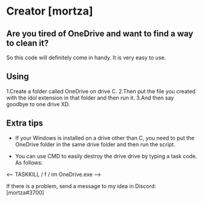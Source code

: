 # Creator [mortza]

## Are you tired of OneDrive and want to find a way to clean it?

So this code will definitely come in handy.
It is very easy to use.

## Using

1.Create a folder called OneDrive on drive C.
2.Then put the file you created with the idol extension in that folder and then run it.
3.And then say goodbye to one drive XD.

## Extra tips

+ If your Windows is installed on a drive other than C, you need to put the OneDrive folder in the same drive folder and then run the script.

+ You can use CMD to easily destroy the drive drive by typing a task code.
As follows:

<-- TASKKILL / f / im OneDrive.exe -->


If there is a problem, send a message to my idea in Discord: \
[mortza#3700]

